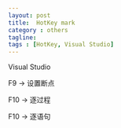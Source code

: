 ```yaml
---
layout: post
title:  HotKey mark
category : others
tagline: 
tags : [HotKey, Visual Studio]
---
```


Visual Studio

F9 -> 设置断点

F10 -> 逐过程

F10 -> 逐语句
